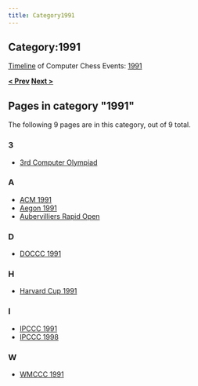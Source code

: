 ```yaml
---
title: Category1991
---
```

## Category:1991



[Timeline](Timeline "Timeline") of Computer Chess Events: [1991](https://en.wikipedia.org/wiki/1991)

**[\< Prev](Category:1990 "Category:1990") [Next >](Category:1992 "Category:1992")**

## Pages in category "1991"

The following 9 pages are in this category, out of 9 total.

### 3

- [3rd Computer Olympiad](3rd_Computer_Olympiad "3rd Computer Olympiad")

### A

- [ACM 1991](ACM_1991 "ACM 1991")
- [Aegon 1991](Aegon_1991 "Aegon 1991")
- [Aubervilliers Rapid Open](Aubervilliers_Rapid_Open "Aubervilliers Rapid Open")

### D

- [DOCCC 1991](DOCCC_1991 "DOCCC 1991")

### H

- [Harvard Cup 1991](Harvard_Cup_1991 "Harvard Cup 1991")

### I

- [IPCCC 1991](IPCCC_1991 "IPCCC 1991")
- [IPCCC 1998](IPCCC_1998 "IPCCC 1998")

### W

- [WMCCC 1991](WMCCC_1991 "WMCCC 1991")

